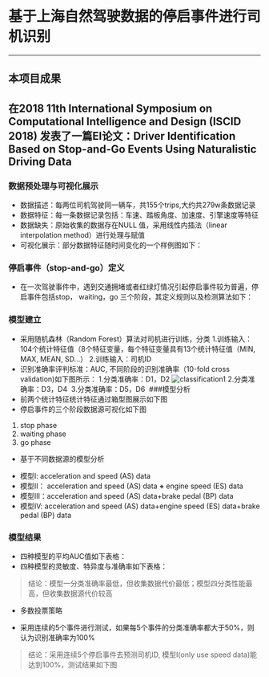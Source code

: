 # 基于上海自然驾驶数据的停启事件进行司机识别
---
## 本项目成果
在2018 11th International Symposium on Computational Intelligence and Design (ISCID 2018) 发表了一篇EI论文：Driver Identification Based on Stop-and-Go Events Using Naturalistic Driving Data
---
### 数据预处理与可视化展示
- 数据描述：每两位司机驾驶同一辆车，共155个trips,大约共279w条数据记录
- 数据特征：每一条数据记录包括：车速、踏板角度、加速度、引擎速度等特征
- 数据缺失：原始收集的数据存在NULL 值，采用线性内插法（linear interpolation method）进行处理与赋值
- 可视化展示：部分数据特征随时间变化的一个样例图如下：
![]()
### 停启事件（stop-and-go）定义
- 在一次驾驶事件中，遇到交通拥堵或者红绿灯情况引起停启事件较为普遍，停启事件包括stop， waiting，go 三个阶段，其定义规则以及检测算法如下：
![]()
### 模型建立
- 采用随机森林（Random Forest）算法对司机进行训练，分类
1.训练输入：104个统计特征值（8个特征变量，每个特征变量具有13个统计特征值（MIN, MAX, MEAN, SD...）
2.训练输入：司机ID
- 识别准确率评判标准：AUC, 不同阶段的识别准确率（10-fold cross validation)如下图所示：
1.分类准确率：D1，D2
![classification1]()
2.分类准确率：D3，D4
![]()
3.分类准确率：D5，D6
![]()
###模型分析
- 前两个统计特征统计特征通过箱型图展示如下图
![]()
- 停启事件的三个阶段数据源可视化如下图
1. stop phase
![]()
2. waiting phase
![]()
3. go phase
![]()
- 基于不同数据源的模型分析
 * 模型I: acceleration and speed (AS) data
 * 模型II： acceleration and speed (AS) data **+** engine speed (ES) data
 * 模型III：acceleration and speed (AS) data+brake pedal (BP) data
 * 模型IV:  acceleration and speed (AS) data+engine speed (ES) data+brake pedal (BP) data

### 模型结果
* 四种模型的平均AUC值如下表格：
![]()
* 四种模型的灵敏度、特异度与准确率如下表格：
![]()
> 结论：模型一分类准确率最低，但收集数据代价最低；模型四分类性能最高，但收集数据源代价较高
* 多数投票策略
 - 采用连续的5个事件进行测试，如果每5个事件的分类准确率都大于50%，则认为识别准确率为100%
 > 结论：采用连续5个停启事件去预测司机ID, 模型I(only use speed data)能达到100%，测试结果如下图
 ![]()
